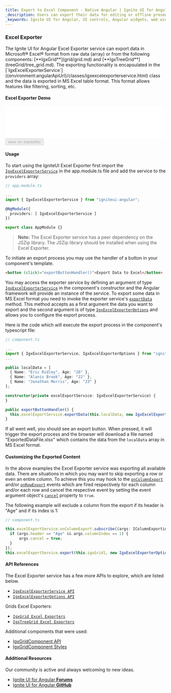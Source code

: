 ```yaml
---
title: Export to Excel Component - Native Angular | Ignite UI for Angular
_description: Users can export their data for editing or offline presentation can do so in Excel format with the Export to Excel Ignite UI for Angular component.
_keywords: Ignite UI for Angular, UI controls, Angular widgets, web widgets, UI widgets, Angular, Native Angular Controls, Native Angular Components Suite, Native Angular Controls, Native Angular Components Library, Angular Grid, Angular Data Grid, Angular Grid Control, Angular Grid Component, Excel Export, Angular Excel Component, Angular Export Excel
---
```


### Excel Exporter

<p class="highlight">
The Ignite UI for Angular Excel Exporter service can export data in Microsoft® Excel® format from raw data (array) or from the following components: [**IgxGrid**](grid/grid.md) and [**IgxTreeGrid**](treeGrid/tree_grid.md). The exporting functionality is encapsulated in the [`IgxExcelExporterService`]({environment:angularApiUrl}/classes/igxexcelexporterservice.html) class and the data is exported in MS Excel table format. This format allows features like filtering, sorting, etc.</p>
<div class="divider"></div>

#### Excel Exporter Demo

<div class="sample-container loading" style="height: 100px;">
    <iframe id="excel-export-sample-iframe" src="{environment:demosBaseUrl}/services/export-excel"
        width="100%" height="100%" seamless frameBorder="0" onload="onSampleIframeContentLoaded(this);"></iframe>
</div>
<div>
<button data-localize="stackblitz" disabled class="stackblitz-btn" data-iframe-id="excel-export-sample-iframe"
    data-demos-base-url="{environment:demosBaseUrl}">view on stackblitz</button>
</div>
<div class="divider--half"></div>

#### Usage

To start using the IgniteUI Excel Exporter first import the [`IgxExcelExporterService`]({environment:angularApiUrl}/classes/igxexcelexporterservice.html) in the app.module.ts file and add the service to the `providers` array:

```typescript
// app.module.ts

...
import { IgxExcelExporterService } from "igniteui-angular";

@NgModule({
  providers: [ IgxExcelExporterService ]
})

export class AppModule {}
```

> **Note:** The Excel Exporter service has a peer dependency on the JSZip library. The JSZip library should be installed when using the Excel Exporter.

To initiate an export process you may use the handler of a button in your component's template.

```html
<button (click)="exportButtonHandler()">Export Data to Excel</button>
```

You may access the exporter service by defining an argument of type [`IgxExcelExporterService`]({environment:angularApiUrl}/classes/igxexcelexporterservice.html) in the component's constructor and the Angular framework will provide an instance of the service. To export some data in MS Excel format you need to invoke the exporter service's [`exportData`]({environment:angularApiUrl}/classes/igxexcelexporterservice.html#exportdata) method. This method accepts as a first argument the data you want to export and the second argument is of type [`IgxExcelExporterOptions`]({environment:angularApiUrl}/classes/igxexcelexporteroptions.html) and allows you to configure the export process.

Here is the code which will execute the export process in the component's typescript file:

```typescript
// component.ts

...
import { IgxExcelExporterService, IgxExcelExporterOptions } from "igniteui-angular";
...

public localData = [
  { Name: "Eric Ridley", Age: "26" },
  { Name: "Alanis Brook", Age: "22" },
  { Name: "Jonathan Morris", Age: "23" }
];

constructor(private excelExportService: IgxExcelExporterService) {
}

public exportButtonHandler() {
  this.excelExportService.exportData(this.localData, new IgxExcelExporterOptions("ExportedDataFile"));
}

```

If all went well, you should see an export button. When pressed, it will trigger the export process and the browser will download a file named "ExportedDataFile.xlsx" which contains the data from the `localData` array in MS Excel format.

#### Customizing the Exported Content

In the above examples the Excel Exporter service was exporting all available data. There are situations in which you may want to skip exporting a row or even an entire column. To achieve this you may hook to the [`onColumnExport`]({environment:angularApiUrl}/classes/igxexcelexporterservice.html#oncolumnexport) and/or [`onRowExport`]({environment:angularApiUrl}/classes/igxexcelexporterservice.html#onrowexport) events which are fired respectively for each column and/or each row and cancel the respective event by setting the event argument object's [`cancel`]({environment:angularApiUrl}/interfaces/irowexportingeventargs.html#cancel) property to `true`.

The following example will exclude a column from the export if its header is "Age" and if its index is 1:

```typescript
// component.ts

this.excelExportService.onColumnExport.subscribe((args: IColumnExportingEventArgs) => {
  if (args.header == "Age" && args.columnIndex == 1) {
      args.cancel = true;
  }
});
this.excelExportService.export(this.igxGrid1, new IgxExcelExporterOptions("ExportedDataFile"));
```
#### API References

The Excel Exporter service has a few more APIs to explore, which are listed below.

* [`IgxExcelExporterService API`]({environment:angularApiUrl}/classes/igxexcelexporterservice.html)
* [`IgxExcelExporterOptions API`]({environment:angularApiUrl}/classes/igxexcelexporteroptions.html)

Grids Excel Exporters:
* [`IgxGrid Excel Exporters`](grid/export_excel.md)
* [`IgxTreeGrid Excel Exporters`](treeGrid/export_excel.md)

Additional components that were used:
* [IgxGridComponent API]({environment:angularApiUrl}/classes/igxgridcomponent.html)
* [IgxGridComponent Styles]({environment:sassApiUrl}/index.html#function-igx-grid-theme)

<div class="divider"></div>

#### Additional Resources

<div class="divider--half"></div>
Our community is active and always welcoming to new ideas.

* [Ignite UI for Angular **Forums**](https://www.infragistics.com/community/forums/f/ignite-ui-for-angular)
* [Ignite UI for Angular **GitHub**](https://github.com/IgniteUI/igniteui-angular)
